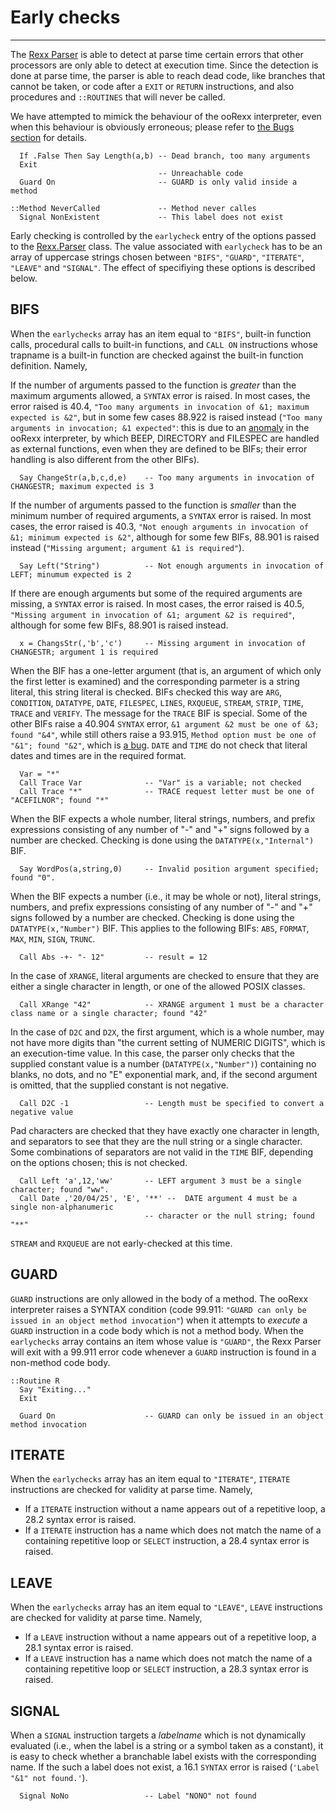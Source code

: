 Early checks
============

--------------------------------------

The [Rexx Parser](..) is able to detect at parse time
certain errors that other processors are only able
to detect at execution time. Since the detection
is done at parse time, the parser is able to reach dead
code, like branches that cannot be taken,
or code after a `EXIT` or `RETURN` instructions,
and also procedures and `::ROUTINES` that will
never be called.

We have attempted to mimick the behaviour
of the ooRexx interpreter, even when this behaviour is obviously erroneous;
please refer to [the Bugs section](#bugs) for details.

~~~rexx
  If .False Then Say Length(a,b) -- Dead branch, too many arguments
  Exit
                                 -- Unreachable code
  Guard On                       -- GUARD is only valid inside a method

::Method NeverCalled             -- Method never calles
  Signal NonExistent             -- This label does not exist
~~~

Early checking is controlled by the `earlycheck`
entry of the options passed to the [Rexx.Parser](..) class.
The value associated with `earlycheck` has to be
an array of uppercase strings chosen between
`"BIFS"`, `"GUARD"`, `"ITERATE"`, `"LEAVE"` and `"SIGNAL"`. The effect of
specifiying these options is described below.

## BIFS

When the `earlychecks` array has an item equal to
`"BIFS"`, built-in function calls, procedural calls to
built-in functions, and `CALL ON` instructions whose
trapname is a built-in function are checked against
the built-in function definition. Namely,

If the number of arguments passed to the function is
_greater_ than the maximum arguments allowed, a `SYNTAX`
error is raised. In most cases, the error raised
is 40.4, `"Too many arguments in invocation of &1; maximum expected is &2"`,
but in some few cases 88.922 is raised instead
(`"Too many arguments in invocation; &1 expected"`:
this is due to an [anomaly](#bugs) in the ooRexx
interpreter, by which BEEP, DIRECTORY and FILESPEC are
handled as external functions, even when they are defined
to be BIFs; their error handling is also
different from the other BIFs).


```rexx
  Say ChangeStr(a,b,c,d,e)    -- Too many arguments in invocation of CHANGESTR; maximum expected is 3
```

If the number of arguments passed to the function
is _smaller_ than the minimum number of required arguments,
a `SYNTAX` error is raised. In most cases, the error raised
is 40.3, `"Not enough arguments in invocation of &1; minimum expected is &2"`,
although for some few BIFs, 88.901 is raised instead
(`"Missing argument; argument &1 is required"`).

```rexx
  Say Left("String")          -- Not enough arguments in invocation of LEFT; minumum expected is 2
```

If there are enough arguments but some of the required arguments
are missing, a `SYNTAX` error is raised. In most cases, the error
raised is 40.5, `"Missing argument in invocation of &1; argument &2 is required"`,
although for some few BIFs, 88.901 is raised instead.

```rexx
  x = ChangsStr(,'b','c')     -- Missing argument in invocation of CHANGESTR; argument 1 is required
```

When the BIF has a one-letter argument (that is, an argument of which only the first letter
is examined) and the corresponding parmeter is a string literal, this string literal
is checked. BIFs checked this way are `ARG`, `CONDITION`, `DATATYPE`, `DATE`, `FILESPEC`, `LINES`, `RXQUEUE`, `STREAM`,
`STRIP`, `TIME`, `TRACE` and `VERIFY`. The message for the `TRACE` BIF is special. Some of the
other BIFs raise a 40.904 `SYNTAX` error, `&1 argument &2 must be one of &3; found "&4"`,
while still others raise a 93.915, `Method option must be one of "&1"; found "&2"`,
which is [a bug](#bugs). `DATE` and `TIME` do not check that literal dates
and times are in the required format.

~~~rexx
  Var = "*"
  Call Trace Var              -- "Var" is a variable; not checked
  Call Trace "*"              -- TRACE request letter must be one of "ACEFILNOR"; found "*"
~~~

When the BIF expects a whole number, literal strings, numbers, and prefix expressions
consisting of any number of "-" and "+" signs followed by a number are checked. Checking is done
using the `DATATYPE(x,"Internal")` BIF.

~~~rexx
  Say WordPos(a,string,0)     -- Invalid position argument specified; found "0".
~~~

When the BIF expects a number (i.e., it may be whole or not),
literal strings, numbers, and prefix expressions
consisting of any number of "-" and "+" signs followed by a number are checked. Checking is done
using the `DATATYPE(x,"Number")` BIF. This applies to the following BIFs: `ABS`, `FORMAT`,
`MAX`, `MIN`, `SIGN`, `TRUNC`.

~~~rexx
  Call Abs -+- "- 12"         -- result = 12
~~~

In the case of `XRANGE`, literal arguments are checked to ensure that they are either
a single character in length, or one of the allowed POSIX classes.

~~~rexx
  Call XRange "42"            -- XRANGE argument 1 must be a character class name or a single character; found "42"
~~~

In the case of `D2C` and `D2X`, the first argument, which is a whole number,
may not have more digits than "the current setting of NUMERIC DIGITS", which is
an execution-time value. In this case, the parser only checks that the supplied
constant value is a number (`DATATYPE(x,"Number")`) containing no blanks, no dots,
and no "E" exponential mark, and, if the second argument is omitted, that
the supplied constant is not negative.

~~~rexx
  Call D2C -1                 -- Length must be specified to convert a negative value
~~~

Pad characters are checked that they have exactly one character in length,
and separators to see that they are the null string or a single character.
Some combinations of separators are not valid in the `TIME` BIF,
depending on the options chosen; this is not checked.

```rexx
  Call Left 'a',12,'ww'       -- LEFT argument 3 must be a single character; found "ww".
  Call Date ,'20/04/25', 'E', '**' --  DATE argument 4 must be a single non-alphanumeric
                              -- character or the null string; found "**"
```

`STREAM` and `RXQUEUE` are not early-checked at this time.

## GUARD

`GUARD` instructions are only allowed in the body of a method. The ooRexx interpreter
raises a SYNTAX condition (code 99.911: `"GUARD can only be issued in an object method invocation"`)
when it attempts to _execute_ a `GUARD` instruction in a code body which is not
a method body. When the `earlychecks` array contains an item whose
value is `"GUARD"`, the Rexx Parser will exit with a 99.911 error code
whenever a `GUARD` instruction is found in a non-method code body.

```rexx
::Routine R
  Say "Exiting..."
  Exit

  Guard On                    -- GUARD can only be issued in an object method invocation
```

## ITERATE

When the `earlychecks` array has an item equal to
`"ITERATE"`, `ITERATE` instructions are checked for validity
at parse time. Namely,

+ If a `ITERATE` instruction without a name appears out of a
  repetitive loop, a 28.2 syntax error is raised.
+ If a `ITERATE` instruction has a name which does not match the name
  of a containing repetitive loop or `SELECT` instruction,
  a 28.4 syntax error is raised.

## LEAVE

When the `earlychecks` array has an item equal to
`"LEAVE"`, `LEAVE` instructions are checked for validity
at parse time. Namely,

+ If a `LEAVE` instruction without a name appears out of a
  repetitive loop, a 28.1 syntax error is raised.
+ If a `LEAVE` instruction has a name which does not match the name
  of a containing repetitive loop or `SELECT` instruction,
  a 28.3 syntax error is raised.


## SIGNAL

When a `SIGNAL` instruction targets a _labelname_ which is not dynamically
evaluated (i.e., when the label is a string or a symbol taken as a constant),
it is easy to check whether a branchable label exists with the corresponding
name. If the such a label does not exist, a 16.1 `SYNTAX` error is raised
(`'Label "&1" not found.'`).

```rexx
  Signal NoNo                 -- Label "NONO" not found
```
